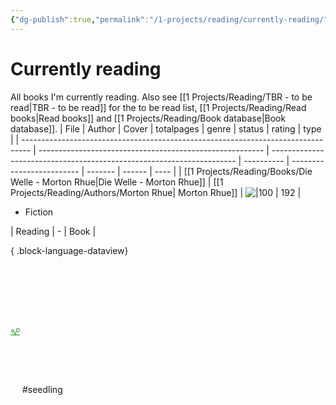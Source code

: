```yaml
---
{"dg-publish":true,"permalink":"/1-projects/reading/currently-reading/","created":"2025-02-03T20:57:11.000+01:00","updated":"2025-09-12T21:32:42.555+02:00"}
---
```


# Currently reading
All books I'm currently reading. Also see [[1 Projects/Reading/TBR - to be read\|TBR - to be read]] for the to be read list, [[1 Projects/Reading/Read books\|Read books]] and [[1 Projects/Reading/Book database\|Book database]].
| File                                                                             | Author                                                   | Cover                                                                 | totalpages | genre                     | status  | rating | type |
| -------------------------------------------------------------------------------- | -------------------------------------------------------- | --------------------------------------------------------------------- | ---------- | ------------------------- | ------- | ------ | ---- |
| [[1 Projects/Reading/Books/Die Welle - Morton Rhue\|Die Welle - Morton Rhue]] | [[1 Projects/Reading/Authors/Morton Rhue\| Morton Rhue]] | ![\|100](https://m.media-amazon.com/images/I/81ut8+85aRL._SY466_.jpg) | 192        | <ul><li>Fiction</li></ul> | Reading | \-     | Book |

{ .block-language-dataview}

<?xml version="1.0" encoding="UTF-8"?><svg xmlns="http://www.w3.org/2000/svg" width="15" height="205" version="1.1" viewBox="0 0 39.688 54.24"> <g transform="translate(-69.7 -93.956)" fill="none" stroke="#008000">  <path d="m69.7 146.87h39.688" stroke-width="2.6458"/>  <g transform="translate(-.36252)">   <path d="m89.544 146.87v-6.794" stroke-width="2.6458"/>   <path d="m88.77 141.34 6.6272-8.1886" stroke-width="2.3347"/>   <path d="m89.919 141.46-5.5766-5.8386" stroke-width="2.3102"/>  </g>  <circle cx="100.95" cy="126.47" r="6.9136" stroke-width="2.6458"/>  <circle cx="79.351" cy="130.4" r="5.0854" stroke-width="2.6458"/> </g></svg> #seedling 
